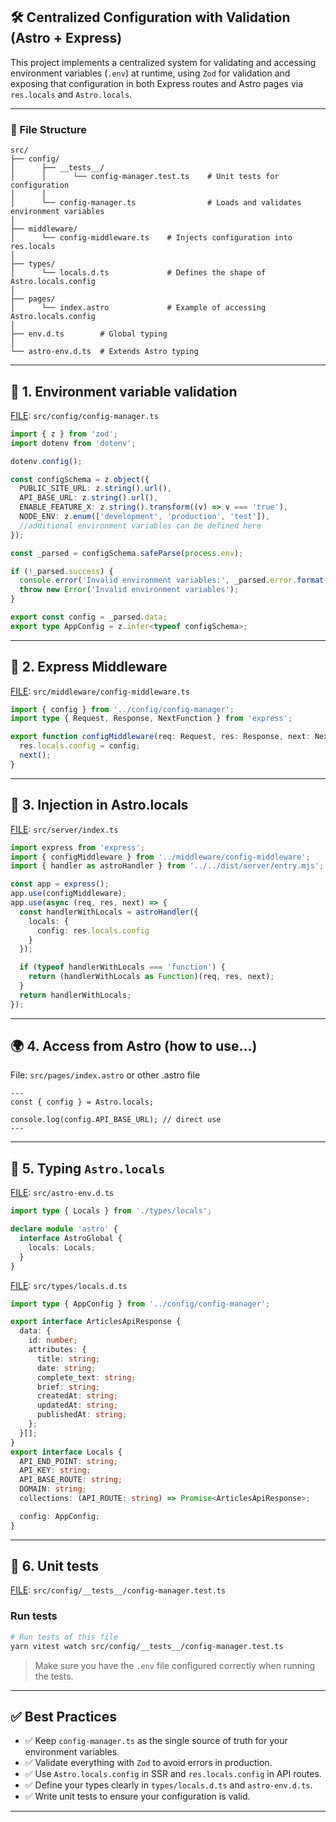 ## 🛠️ Centralized Configuration with Validation (Astro + Express)

This project implements a centralized system for validating and accessing environment variables (`.env`) at runtime, using `Zod` for validation and exposing that configuration in both Express routes and Astro pages via `res.locals` and `Astro.locals`.

---

### 📁 File Structure

```
src/
├── config/
│      ├── __tests__/
│      │      └── config-manager.test.ts    # Unit tests for configuration
│      │ 
│      └── config-manager.ts                # Loads and validates environment variables
│
├── middleware/
│      └── config-middleware.ts    # Injects configuration into res.locals
│
├── types/
│      └── locals.d.ts             # Defines the shape of Astro.locals.config
│
├── pages/
│      └── index.astro             # Example of accessing Astro.locals.config
│
├── env.d.ts        # Global typing
│
└── astro-env.d.ts  # Extends Astro typing
```

---

## 🔧 1. Environment variable validation

[FILE](../src/config/config-manager.ts): `src/config/config-manager.ts` 

```ts
import { z } from 'zod';
import dotenv from 'dotenv';

dotenv.config();

const configSchema = z.object({
  PUBLIC_SITE_URL: z.string().url(),
  API_BASE_URL: z.string().url(),
  ENABLE_FEATURE_X: z.string().transform((v) => v === 'true'),
  NODE_ENV: z.enum(['development', 'production', 'test']),
  //additional environment variables can be defined here
});

const _parsed = configSchema.safeParse(process.env);

if (!_parsed.success) {
  console.error('Invalid environment variables:', _parsed.error.format());
  throw new Error('Invalid environment variables');
}

export const config = _parsed.data;
export type AppConfig = z.infer<typeof configSchema>;
```

---

## 🔗 2. Express Middleware

[FILE](../src/middleware/config-middleware.ts): `src/middleware/config-middleware.ts`

```ts
import { config } from '../config/config-manager';
import type { Request, Response, NextFunction } from 'express';

export function configMiddleware(req: Request, res: Response, next: NextFunction) {
  res.locals.config = config;
  next();
}
```

---

## 🚀 3. Injection in Astro.locals

[FILE](../src/server/index.ts): `src/server/index.ts`

```ts
import express from 'express';
import { configMiddleware } from '../middleware/config-middleware';
import { handler as astroHandler } from '../../dist/server/entry.mjs';

const app = express();
app.use(configMiddleware);
app.use(async (req, res, next) => {
  const handlerWithLocals = astroHandler({
    locals: {
      config: res.locals.config
    }
  });

  if (typeof handlerWithLocals === 'function') {
    return (handlerWithLocals as Function)(req, res, next);
  }
  return handlerWithLocals;
});
```

---

## 🌍 4. Access from Astro (how to use...)

File: `src/pages/index.astro` or other .astro file

```astro
---
const { config } = Astro.locals;

console.log(config.API_BASE_URL); // direct use
---
```

---

## 🧠 5. Typing `Astro.locals`

[FILE](../src/astro-env.d.ts): `src/astro-env.d.ts`

```ts
import type { Locals } from './types/locals';

declare module 'astro' {
  interface AstroGlobal {
    locals: Locals;
  }
}
```

[FILE](../src/types/locals.d.ts): `src/types/locals.d.ts`

```ts
import type { AppConfig } from '../config/config-manager';

export interface ArticlesApiResponse {
  data: {
    id: number;
    attributes: {
      title: string;
      date: string;
      complete_text: string;
      brief: string;
      createdAt: string;
      updatedAt: string;
      publishedAt: string;
    };
  }[];
}
export interface Locals {
  API_END_POINT: string;
  API_KEY: string;
  API_BASE_ROUTE: string;
  DOMAIN: string;
  collections: (API_ROUTE: string) => Promise<ArticlesApiResponse>;

  config: AppConfig;
}
```

---

## 🧪 6. Unit tests

[FILE](../src/config/__tests__/config-manager.test.ts): `src/config/__tests__/config-manager.test.ts`



### Run tests

```bash
# Run tests of this file
yarn vitest watch src/config/__tests__/config-manager.test.ts
```

> Make sure you have the `.env` file configured correctly when running the tests.

---

## ✅ Best Practices

* ✅ Keep `config-manager.ts` as the single source of truth for your environment variables.
* ✅ Validate everything with `Zod` to avoid errors in production.
* ✅ Use `Astro.locals.config` in SSR and `res.locals.config` in API routes.
* ✅ Define your types clearly in `types/locals.d.ts` and `astro-env.d.ts`.
* ✅ Write unit tests to ensure your configuration is valid.

---